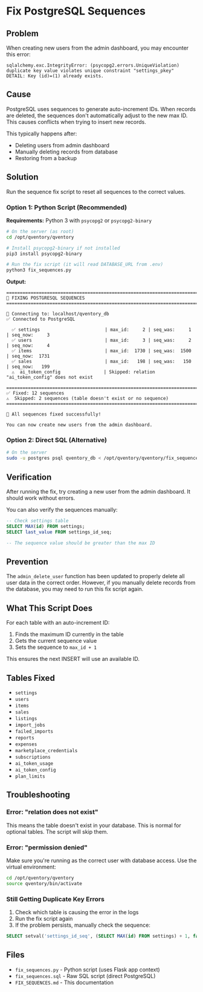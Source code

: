 # Fix PostgreSQL Sequences

## Problem

When creating new users from the admin dashboard, you may encounter this error:

```
sqlalchemy.exc.IntegrityError: (psycopg2.errors.UniqueViolation)
duplicate key value violates unique constraint "settings_pkey"
DETAIL: Key (id)=(1) already exists.
```

## Cause

PostgreSQL uses sequences to generate auto-increment IDs. When records are deleted, the sequences don't automatically adjust to the new max ID. This causes conflicts when trying to insert new records.

This typically happens after:
- Deleting users from admin dashboard
- Manually deleting records from database
- Restoring from a backup

## Solution

Run the sequence fix script to reset all sequences to the correct values.

### Option 1: Python Script (Recommended)

**Requirements:** Python 3 with `psycopg2` or `psycopg2-binary`

```bash
# On the server (as root)
cd /opt/qventory/qventory

# Install psycopg2-binary if not installed
pip3 install psycopg2-binary

# Run the fix script (it will read DATABASE_URL from .env)
python3 fix_sequences.py
```

**Output:**
```
================================================================================
🔧 FIXING POSTGRESQL SEQUENCES
================================================================================

📡 Connecting to: localhost/qventory_db
✅ Connected to PostgreSQL

  ✅ settings                        | max_id:     2 | seq_was:     1 | seq_now:     3
  ✅ users                           | max_id:     3 | seq_was:     2 | seq_now:     4
  ✅ items                           | max_id:  1730 | seq_was:  1500 | seq_now:  1731
  ✅ sales                           | max_id:   198 | seq_was:   150 | seq_now:   199
  ⚠️  ai_token_config                | Skipped: relation "ai_token_config" does not exist

================================================================================
✅ Fixed: 12 sequences
⚠️  Skipped: 2 sequences (table doesn't exist or no sequence)
================================================================================

🎉 All sequences fixed successfully!

You can now create new users from the admin dashboard.
```

### Option 2: Direct SQL (Alternative)

```bash
# On the server
sudo -u postgres psql qventory_db < /opt/qventory/qventory/fix_sequences.sql
```

## Verification

After running the fix, try creating a new user from the admin dashboard. It should work without errors.

You can also verify the sequences manually:

```sql
-- Check settings table
SELECT MAX(id) FROM settings;
SELECT last_value FROM settings_id_seq;

-- The sequence value should be greater than the max ID
```

## Prevention

The `admin_delete_user` function has been updated to properly delete all user data in the correct order. However, if you manually delete records from the database, you may need to run this fix script again.

## What This Script Does

For each table with an auto-increment ID:

1. Finds the maximum ID currently in the table
2. Gets the current sequence value
3. Sets the sequence to `max_id + 1`

This ensures the next INSERT will use an available ID.

## Tables Fixed

- `settings`
- `users`
- `items`
- `sales`
- `listings`
- `import_jobs`
- `failed_imports`
- `reports`
- `expenses`
- `marketplace_credentials`
- `subscriptions`
- `ai_token_usage`
- `ai_token_config`
- `plan_limits`

## Troubleshooting

### Error: "relation does not exist"

This means the table doesn't exist in your database. This is normal for optional tables. The script will skip them.

### Error: "permission denied"

Make sure you're running as the correct user with database access. Use the virtual environment:

```bash
cd /opt/qventory/qventory
source qventory/bin/activate
```

### Still Getting Duplicate Key Errors

1. Check which table is causing the error in the logs
2. Run the fix script again
3. If the problem persists, manually check the sequence:

```sql
SELECT setval('settings_id_seq', (SELECT MAX(id) FROM settings) + 1, false);
```

## Files

- `fix_sequences.py` - Python script (uses Flask app context)
- `fix_sequences.sql` - Raw SQL script (direct PostgreSQL)
- `FIX_SEQUENCES.md` - This documentation

